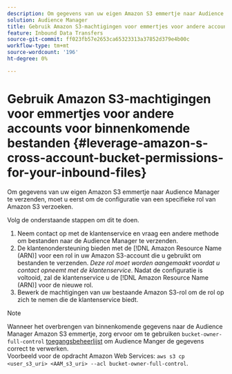 ```yaml
---
description: Om gegevens van uw eigen Amazon S3 emmertje naar Audience Manager te verzenden, moet u eerst om de configuratie van een specifieke rol van Amazon S3 verzoeken.
solution: Audience Manager
title: Gebruik Amazon S3-machtigingen voor emmertjes voor andere accounts voor binnenkomende bestanden
feature: Inbound Data Transfers
source-git-commit: ff023fb57e2653ca65323313a37852d379e4b00c
workflow-type: tm+mt
source-wordcount: '196'
ht-degree: 0%

---
```



# Gebruik Amazon S3-machtigingen voor emmertjes voor andere accounts voor binnenkomende bestanden {#leverage-amazon-s-cross-account-bucket-permissions-for-your-inbound-files}

Om gegevens van uw eigen Amazon S3 emmertje naar Audience Manager te verzenden, moet u eerst om de configuratie van een specifieke rol van Amazon S3 verzoeken.

Volg de onderstaande stappen om dit te doen.

1. Neem contact op met de klantenservice en vraag een andere methode om bestanden naar de Audience Manager te verzenden.
2. De klantenondersteuning bieden met de [!DNL Amazon Resource Name (ARN)] voor een rol in uw Amazon S3-account die u gebruikt om bestanden te verzenden. _Deze rol moet worden aangemaakt voordat u contact opneemt met de klantenservice_. Nadat de configuratie is voltooid, zal de klantenservice u de [!DNL Amazon Resource Name (ARN)] voor de nieuwe rol.
3. Bewerk de machtigingen van uw bestaande Amazon S3-rol om de rol op zich te nemen die de klantenservice biedt.

>[!NOTE]
>
>Wanneer het overbrengen van binnenkomende gegevens naar de Audience Manager Amazon S3 emmertje, zorg ervoor om te gebruiken `bucket-owner-full-control` [toegangsbeheerlijst](https://docs.aws.amazon.com/AmazonS3/latest/userguide/about-object-ownership.html) om Audience Manger de gegevens correct te verwerken.
><br>
>Voorbeeld voor de opdracht Amazon Web Services: `aws s3 cp <user_s3_uri> <AAM_s3_uri> --acl bucket-owner-full-control`.

